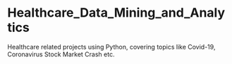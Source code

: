 # Healthcare_Data_Mining_and_Analytics
Healthcare related projects using Python, covering topics like Covid-19, Coronavirus Stock Market Crash etc.
